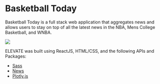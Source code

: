 
# Basketball Today

Basketball Today is a full stack web application that aggregates news and allows users to stay on top of all the latest news in the NBA, Mens College Basketball, and WNBA.

<img src="#" />

ELEVATE was built using ReactJS, HTML/CSS, and the following APIs and Packages:
* [Sass](https://www.twilio.com/docs/api)
* [News](http://react-autosuggest.js.org/)
* [Plotly.js](https://plot.ly/javascript/)